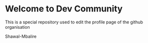# Welcome to Dev Community

This is a special repository used to edit the profile page of the github organisation

Shawal-Mbalire
